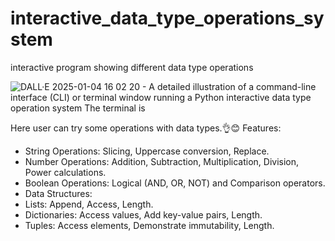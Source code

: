 # interactive_data_type_operations_system
 interactive program showing different data type operations

![DALL·E 2025-01-04 16 02 20 - A detailed illustration of a command-line interface (CLI) or terminal window running a Python interactive data type operation system  The terminal is ](https://github.com/user-attachments/assets/cf57f70a-10e4-4196-b9d6-111a8f981c9e)


Here user can try some operations with data types.👌😊
Features:
  -  String Operations: Slicing, Uppercase conversion, Replace.
  -  Number Operations: Addition, Subtraction, Multiplication, Division, Power calculations.
  -  Boolean Operations: Logical (AND, OR, NOT) and Comparison operators.
  -  Data Structures:
  -  Lists: Append, Access, Length.
  -  Dictionaries: Access values, Add key-value pairs, Length.
  -  Tuples: Access elements, Demonstrate immutability, Length.
